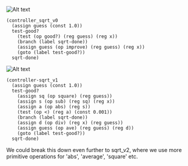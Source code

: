 <!-- This is the original graph, which has been urlencoded using Py urllib.quote(...).
digraph sqrt_v0 {
  labelloc="t";
  label="Data-path for sqrt_v0";
  guess [shape=box, style=rounded];
  isGood [shape=circle, label="good?", fixedsize=true, width=0.8];
  improve [shape=invtrapezium, style=rounded];
  x [shape=box, style=rounded];
  one [shape=triangle, style=rounded, label="1.0"];
  oneButton [label="x", shape=circle, fixedsize=true, width=0.2]
  guessButton [label="x", shape=circle, fixedsize=true, width=0.2]
  one -> oneButton [dir=none];
  oneButton -> guess [taillabel="guess <- 1.0", labelangle=100, labeldistance=4.5];
  guess -> isGood;
  guess -> improve;
  x -> improve;
  improve -> guessButton [dir=none];
  guessButton -> guess [taillabel="guess <- i", labeldistance=3.5];
}
-->

![Alt text](https://g.gravizo.com/svg?digraph%20sqrt_v0%20%7B%0A%20%20labelloc%3D%22t%22%3B%0A%20%20label%3D%22Data-path%20for%20sqrt_v0%22%3B%0A%20%20guess%20%5Bshape%3Dbox%2C%20style%3Drounded%5D%3B%0A%20%20isGood%20%5Bshape%3Dcircle%2C%20label%3D%22good%3F%22%2C%20fixedsize%3Dtrue%2C%20width%3D0.8%5D%3B%0A%20%20improve%20%5Bshape%3Dinvtrapezium%2C%20style%3Drounded%5D%3B%0A%20%20x%20%5Bshape%3Dbox%2C%20style%3Drounded%5D%3B%0A%20%20one%20%5Bshape%3Dtriangle%2C%20style%3Drounded%2C%20label%3D%221.0%22%5D%3B%0A%20%20oneButton%20%5Blabel%3D%22x%22%2C%20shape%3Dcircle%2C%20fixedsize%3Dtrue%2C%20width%3D0.2%5D%0A%20%20guessButton%20%5Blabel%3D%22x%22%2C%20shape%3Dcircle%2C%20fixedsize%3Dtrue%2C%20width%3D0.2%5D%0A%20%20one%20-%3E%20oneButton%20%5Bdir%3Dnone%5D%3B%0A%20%20oneButton%20-%3E%20guess%20%5Btaillabel%3D%22guess%20%3C-%201.0%22%2C%20labelangle%3D100%2C%20labeldistance%3D4.5%5D%3B%0A%20%20guess%20-%3E%20isGood%3B%0A%20%20guess%20-%3E%20improve%3B%0A%20%20x%20-%3E%20improve%3B%0A%20%20improve%20-%3E%20guessButton%20%5Bdir%3Dnone%5D%3B%0A%20%20guessButton%20-%3E%20guess%20%5Btaillabel%3D%22guess%20%3C-%20i%22%2C%20labeldistance%3D3.5%5D%3B%0A%7D)

```code
(controller_sqrt_v0
  (assign guess (const 1.0))
  test-good?
    (test (op good?) (reg guess) (reg x))
    (branch (label sqrt-done))
    (assign guess (op improve) (reg guess) (reg x))
    (goto (label test-good?))
  sqrt-done)
```
<!--
digraph sqrt_v1 {
  labelloc="t";
  label="Data-path for sqrt_v1";
  guess [shape=box, style=rounded];
  x [shape=box, style=rounded];
  one [shape=triangle, style=rounded, label="1.0"];
  oneButton [label="x", shape=circle, fixedsize=true, width=0.2]
  guessButton [label="x", shape=circle, fixedsize=true, width=0.2]
  square [shape=invtrapezium, style=rounded];
  sqButton [label="x", shape=circle, fixedsize=true, width=0.2];
  sq [shape=box, style=rounded];
  sub [shape=invtrapezium, style=rounded];
  sButton [label="x", shape=circle, fixedsize=true, width=0.2];
  s [shape=box, style=rounded];
  abs [shape=invtrapezium, style=rounded];
  lessThan [label="<", shape=circle];
  threshold [label="0.001", shape=box, style=rounded];
  div [shape=invtrapezium, style=rounded];
  dButton [label="x", shape=circle, fixedsize=true, width=0.2];
  d [shape=box, style=rounded];
  ave [shape=invtrapezium, style=rounded];
  aButton [label="x", shape=circle, fixedsize=true, width=0.2];
  a [shape=box, style=rounded];
  one -> oneButton [dir=none];
  oneButton -> guess [taillabel="guess <- 1.0", labelangle=100, labeldistance=4.5];
  guess -> square;
  square -> sqButton [dir=none];
  sqButton -> sq [taillabel="sq <- square", labelangle=100, labeldistance=5];
  sq -> sub;
  x -> sub;
  sub -> sButton [dir=none]
  sButton -> s [taillabel="s <- sub", labelangle=100, labeldistance=3.5];
  s -> abs;
  threshold -> lessThan;
  abs -> aButton [dir=none];
  aButton -> a [taillabel="a <- abs", labelangle=100, labeldistance=3.5];
  a -> lessThan;
  guess -> div;
  x -> div;
  div -> dButton [dir=none];
  dButton -> d [taillabel="d <- div", labelangle=100, labeldistance=3.5];
  d -> ave;
  guess -> ave;
  ave -> guessButton [dir=none];
  guessButton -> guess [taillabel="guess <- a", labeldistance=3.5];
}
-->
![Alt text](https://g.gravizo.com/svg?digraph%20sqrt_v1%20%7B%0A%20%20labelloc%3D%22t%22%3B%0A%20%20label%3D%22Data-path%20for%20sqrt_v1%22%3B%0A%20%20guess%20%5Bshape%3Dbox%2C%20style%3Drounded%5D%3B%0A%20%20x%20%5Bshape%3Dbox%2C%20style%3Drounded%5D%3B%0A%20%20one%20%5Bshape%3Dtriangle%2C%20style%3Drounded%2C%20label%3D%221.0%22%5D%3B%0A%20%20oneButton%20%5Blabel%3D%22x%22%2C%20shape%3Dcircle%2C%20fixedsize%3Dtrue%2C%20width%3D0.2%5D%0A%20%20guessButton%20%5Blabel%3D%22x%22%2C%20shape%3Dcircle%2C%20fixedsize%3Dtrue%2C%20width%3D0.2%5D%0A%20%20square%20%5Bshape%3Dinvtrapezium%2C%20style%3Drounded%5D%3B%0A%20%20sqButton%20%5Blabel%3D%22x%22%2C%20shape%3Dcircle%2C%20fixedsize%3Dtrue%2C%20width%3D0.2%5D%3B%0A%20%20sq%20%5Bshape%3Dbox%2C%20style%3Drounded%5D%3B%0A%20%20sub%20%5Bshape%3Dinvtrapezium%2C%20style%3Drounded%5D%3B%0A%20%20sButton%20%5Blabel%3D%22x%22%2C%20shape%3Dcircle%2C%20fixedsize%3Dtrue%2C%20width%3D0.2%5D%3B%0A%20%20s%20%5Bshape%3Dbox%2C%20style%3Drounded%5D%3B%0A%20%20abs%20%5Bshape%3Dinvtrapezium%2C%20style%3Drounded%5D%3B%0A%20%20lessThan%20%5Blabel%3D%22%3C%22%2C%20shape%3Dcircle%5D%3B%0A%20%20threshold%20%5Blabel%3D%220.001%22%2C%20shape%3Dbox%2C%20style%3Drounded%5D%3B%0A%20%20div%20%5Bshape%3Dinvtrapezium%2C%20style%3Drounded%5D%3B%0A%20%20dButton%20%5Blabel%3D%22x%22%2C%20shape%3Dcircle%2C%20fixedsize%3Dtrue%2C%20width%3D0.2%5D%3B%0A%20%20d%20%5Bshape%3Dbox%2C%20style%3Drounded%5D%3B%0A%20%20ave%20%5Bshape%3Dinvtrapezium%2C%20style%3Drounded%5D%3B%0A%20%20aButton%20%5Blabel%3D%22x%22%2C%20shape%3Dcircle%2C%20fixedsize%3Dtrue%2C%20width%3D0.2%5D%3B%0A%20%20a%20%5Bshape%3Dbox%2C%20style%3Drounded%5D%3B%0A%20%20one%20-%3E%20oneButton%20%5Bdir%3Dnone%5D%3B%0A%20%20oneButton%20-%3E%20guess%20%5Btaillabel%3D%22guess%20%3C-%201.0%22%2C%20labelangle%3D100%2C%20labeldistance%3D4.5%5D%3B%0A%20%20guess%20-%3E%20square%3B%0A%20%20square%20-%3E%20sqButton%20%5Bdir%3Dnone%5D%3B%0A%20%20sqButton%20-%3E%20sq%20%5Btaillabel%3D%22sq%20%3C-%20square%22%2C%20labelangle%3D100%2C%20labeldistance%3D5%5D%3B%0A%20%20sq%20-%3E%20sub%3B%0A%20%20x%20-%3E%20sub%3B%0A%20%20sub%20-%3E%20sButton%20%5Bdir%3Dnone%5D%0A%20%20sButton%20-%3E%20s%20%5Btaillabel%3D%22s%20%3C-%20sub%22%2C%20labelangle%3D100%2C%20labeldistance%3D3.5%5D%3B%0A%20%20s%20-%3E%20abs%3B%0A%20%20threshold%20-%3E%20lessThan%3B%0A%20%20abs%20-%3E%20aButton%20%5Bdir%3Dnone%5D%3B%0A%20%20aButton%20-%3E%20a%20%5Btaillabel%3D%22a%20%3C-%20abs%22%2C%20labelangle%3D100%2C%20labeldistance%3D3.5%5D%3B%0A%20%20a%20-%3E%20lessThan%3B%0A%20%20guess%20-%3E%20div%3B%0A%20%20x%20-%3E%20div%3B%0A%20%20div%20-%3E%20dButton%20%5Bdir%3Dnone%5D%3B%0A%20%20dButton%20-%3E%20d%20%5Btaillabel%3D%22d%20%3C-%20div%22%2C%20labelangle%3D100%2C%20labeldistance%3D3.5%5D%3B%0A%20%20d%20-%3E%20ave%3B%0A%20%20guess%20-%3E%20ave%3B%0A%20%20ave%20-%3E%20guessButton%20%5Bdir%3Dnone%5D%3B%0A%20%20guessButton%20-%3E%20guess%20%5Btaillabel%3D%22guess%20%3C-%20a%22%2C%20labeldistance%3D3.5%5D%3B%0A%7D)

```code
(controller-sqrt_v1
  (assign guess (const 1.0))
  test-good?
    (assign sq (op square) (reg guess))
    (assign s (op sub) (reg sq) (reg x))
    (assign a (op abs) (reg s))
    (test (op <) (reg a) (const 0.001))
    (branch (label sqrt-done))
    (assign d (op div) (reg x) (reg guess))
    (assign guess (op ave) (reg guess) (reg d))
    (goto (label test-good?))
  sqrt-done)
```

We could break this down even further to sqrt_v2, where we use more primitive operations for 'abs', 'average', 'square' etc.
